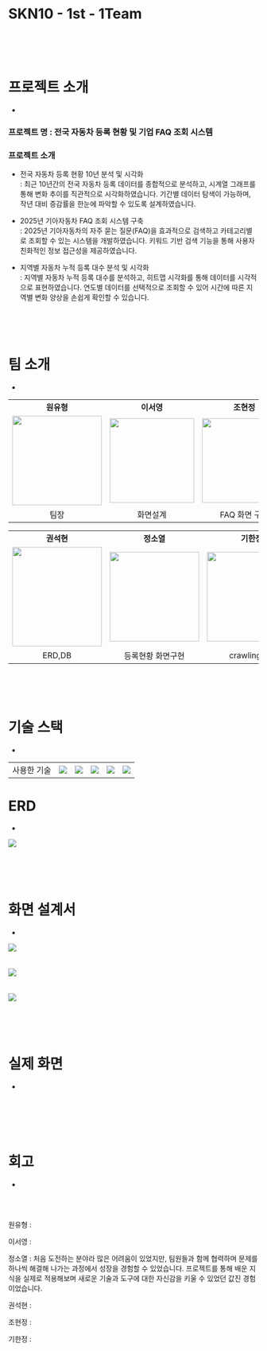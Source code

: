 
# SKN10 - 1st - 1Team
<br>
<br>
<br>


# 프로젝트 소개
-

### 프로젝트 명 : 전국 자동차 등록 현황 및 기업 FAQ 조회 시스템

### 프로젝트 소개 
   - 전국 자동차 등록 현황 10년 분석 및 시각화<br>
     : 최근 10년간의 전국 자동차 등록 데이터를 종합적으로 분석하고, 시계열 그래프를 통해 변화 추이를 직관적으로 시각화하였습니다. 기간별 데이터 탐색이 가능하며, 작년 대비 증감률을 한눈에 파악할 수 있도록 설계하였습니다.

   - 2025년 기아자동차 FAQ 조회 시스템 구축<br>
     : 2025년 기아자동차의 자주 묻는 질문(FAQ)을 효과적으로 검색하고 카테고리별로 조회할 수 있는 시스템을 개발하였습니다. 키워드 기반 검색 기능을 통해 사용자 친화적인 정보 접근성을 제공하였습니다.

   - 지역별 자동차 누적 등록 대수 분석 및 시각화<br>
     : 지역별 자동차 누적 등록 대수를 분석하고, 히트맵 시각화를 통해 데이터를 시각적으로 표현하였습니다. 연도별 데이터를 선택적으로 조회할 수 있어 시간에 따른 지역별 변화 양상을 손쉽게 확인할 수 있습니다.

  


<br><br><br>

# 팀 소개
-
<table align="center">
  <tbody>
    <tr>
      <td align="center"><b>원유형</b></td>
      <td align="center"><b>이서영</b></td>
      <td align="center"><b>조현정</b></td>
    </tr>
    <tr>
      <td align="center">
        <div>
          <img src="https://github.com/user-attachments/assets/069b9d24-66dd-465f-92cb-dfe5a38ba0d0"width="180px";/>
        </div>
      </td>
      <td align="center">
        <div>
          <img src="https://github.com/user-attachments/assets/a48bc21e-8ee9-433d-8d22-c36d6b9f407b" width="170px" />
        </div>
      </td>
      <td align="center">
        <img src="https://github.com/user-attachments/assets/d6cdc8f7-0e62-4923-adf2-8431355cbca0" width="170px"/>
      </td>     
    </tr>
    <tr>
     <td align="center"> 팀장 </td>
     <td align="center"> 화면설계 </td>
     <td align="center"> FAQ 화면 구현</td>
    </tr>
    
  </tbody>
</table>
<table align="center">
  <tbody>
    <tr>
      <td align="center"><b>권석현</b></td>
      <td align="center"><b>정소열</b></td>
      <td align="center"><b>기한정</b></td>
    </tr>
    <tr>
      <td align="center">
        <div>
          <img src="https://github.com/user-attachments/assets/eae630f3-986f-4683-8817-f5d28244935a" width="180px" height="200px"/>
        </div>
      </td>
      <td align="center">
        <div>
          <img src="https://github.com/user-attachments/assets/f51a2779-383a-4aa5-b8d2-bf0a6c79ac13" width="180px"/>
        </div>
      </td>
      <td align="center">
        <div>
          <img src="https://github.com/user-attachments/assets/cf8286e8-6e9a-4ae0-b924-569a19db2b46"width="180px"/>
        </div>
      </td>
    </tr>
    <tr>
     <td align="center"> ERD,DB</td>
     <td align="center"> 등록현황 화면구현 </td>
     <td align="center"> crawling,DB </td>
    </tr>
  </tbody>
</table>
<br><br><br>


# 기술 스택
- 

<table>
  
  <tr>
    <td>사용한 기술</td>
    <td><img src="https://img.shields.io/badge/Git-F05032?style=flat&logo=Git&logoColor=white"/></td>
    <td><img src="https://img.shields.io/badge/GitHub-181717?style=flat&logo=GitHub&logoColor=white"/></td>
    <td><img src="https://img.shields.io/badge/python-3776AB?style=flat&logo=python&logoColor=white"/></td>
    <td><img src="https://img.shields.io/badge/-Streamlit-FF4B4B?style=flat&logo=streamlit&logoColor=white"/></td>
    <td><img src="https://img.shields.io/badge/mysql-4479A1?style=flat&logo=mysql&logoColor=white"/></td>
  </tr>  
</table>



# ERD
-
<img src="https://github.com/user-attachments/assets/12181502-bd5a-47fa-919b-60a870767458"/>

<br><br><br>


# 화면 설계서
-

<img src="https://github.com/user-attachments/assets/8a4b27b3-f7a7-46a4-98a1-4e0d78df1223"/>
<br><br><br>
<img src="https://github.com/user-attachments/assets/9ebc082c-6a55-4ff3-b6e9-fb894072ebcd"/>
<br><br><br>
<img src="https://github.com/user-attachments/assets/4a43c72d-d4b7-4027-a15d-fb6f0fec5e81"/>

<br><br><br>

# 실제 화면
-
<img src=""/>
<br><br><br>
<img src=""/>
<br><br><br>
<img src=""/>


# 회고
-
<br><br>


원유형 : 

이서영 : 

정소열 : 처음 도전하는 분야라 많은 어려움이 있었지만, 팀원들과 함께 협력하며 문제를 하나씩 해결해 나가는 과정에서 성장을 경험할 수    있었습니다. 프로젝트를 통해 배운 지식을 실제로 적용해보며 새로운 기술과 도구에 대한 자신감을 키울 수 있었던 값진 경험이었습니다.

권석현 :

조현정 :

기한정 : 